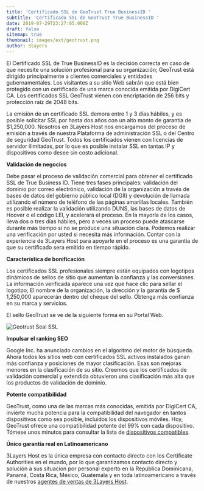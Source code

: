 ```yaml
---
title: 'Certificado SSL de GeoTrust True BusinessID '
subtitle: 'Certificado SSL de GeoTrust True BusinessID '
date: 2019-07-29T23:27:05.000Z
draft: false
sitemap: true
thumbnail: images/ext/geotrust.png
author: 3layers
---
```

El Certificado SSL de True BusinessID es la decisión correcta en caso de que necesite una solución profesional para su organización; GeoTrust está dirigido principalmente a clientes comerciales y entidades gubernamentales. Los visitantes a su sitio Web sabrán que está bien protegido con un certificado de una marca conocida emitida por DigiCert CA. Los certificados SSL GeoTrust vienen con encriptación de 256 bits y protección raíz de 2048 bits.

La emisión de un certificado SSL demora entre 1 y 3 días hábiles, y es posible solicitar SSL por hasta dos años con un alto monto de garantía de $1,250,000. Nosotros en 3Layers Host nos encargamos del proceso de emisión a través de nuestra Plataforma de administración SSL o del Centro de seguridad GeoTrust. Todos los certificados vienen con licencias de servidor ilimitadas, por lo que es posible instalar SSL en tantas IP y dispositivos como desee sin costo adicional.

**Validación de negocios**

Debe pasar el proceso de validación comercial para obtener el certificado SSL de True Business ID. Tiene tres fases principales: validación del dominio por correo electrónico, validación de la organización a través de bases de datos del gobierno público local (DGII) y devolución de llamada utilizando el número de teléfono de las páginas amarillas locales. También es posible realizar la validación utilizando DUNS, las bases de datos de Hoover o el código LEI, y acelerará el proceso. En la mayoría de los casos, lleva dos o tres días hábiles, pero a veces un proceso puede atascarse durante más tiempo si no se produce una situación clara. Podemos realizar una verificación por usted  si necesita más información. Contar con la experiencia de 3Layers Host para apoyarle en el proceso es una garantía de que su certificado sera emitido en tiempo rápido.

**Característica de bonificación**

Los certificados SSL profesionales siempre están equipados con logotipos dinámicos de sellos de sitio que aumentan la confianza y las conversiones. La información verificada aparece una vez que hace clic para sellar el logotipo; El nombre de la organización, la dirección y la garantía de $ 1,250,000 aparecerán dentro del cheque del sello. Obtenga más confianza en su marca y servicios. 

El sello GeoTrust se ve de la siguiente forma en su Portal Web.

![Geotrust Seal SSL](/images/ext/geotrust-seal.png)

**Impulsar el ranking SEO**

Google Inc. ha anunciado cambios en el algoritmo del motor de búsqueda. Ahora todos los sitios web con certificados SSL activos instalados ganan más confianza y posiciones de mayor clasificación. Esas son mejoras menores en la clasificación de su sitio. Creemos que los certificados de validación comercial y extendida obtuvieron una clasificación más alta que los productos de validación de dominio.

**Potente compatibilidad**

GeoTrust, como una de las marcas más conocidas, emitida por DigiCert CA, invierte mucha potencia para la compatibilidad del navegador en tantos dispositivos como sea posible, incluidos los dispositivos móviles. Hoy, GeoTrust ofrece una compatibilidad potente del 99% con cada dispositivo. Tómese unos minutos para consultar la lista de [dispositivos compatibles](https://3layers.host/blog/compatibilidad-de-dispositivos-con-ssl/).


**Único garantía real en Latinoamericano**

3Layers Host es la única empresa con contacto directo con los Certificate Authorities en el mundo, por lo que garantizamos contacto directo y solución a sus situacion por personal experto en la República Dominicana, Panamá, Costa Rica, México, Guatemala y en toda latinoamericano a través de nuestros [agentes de ventas de 3Layers Host](https://3layers.host/contact/).